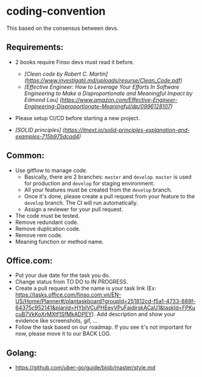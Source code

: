 # coding-convention

This based on the consensus between devs.

## Requirements:

- 2 books require Finso devs must read it before.
    + *[Clean code by Robert C. Martin] (https://www.investigatii.md/uploads/resurse/Clean_Code.pdf)*
    + *[Effective Engineer: How to Leverage Your Efforts In Software Engineering to Make a Disproportionate and Meaningful Impact by Edmond Lau] (https://www.amazon.com/Effective-Engineer-Engineering-Disproportionate-Meaningful/dp/0996128107)*

- Please setup CI/CD before starting a new project.
- *[SOLID principles] (https://itnext.io/solid-principles-explanation-and-examples-715b975dcad4)*

## Common:

- Use gitflow to manage code. 
    + Basically, there are 2 branches: `master` and `develop`. `master` is used for production and `develop` for staging environment.
    + All your features must be created from the `develop` branch.
    + Once it's done, please create a pull request from your feature to the `develop` branch. The CI will run automatically. 
    + Assign a reviewer for your pull request.
- The code must be tested. 
- Remove redundant code.
- Remove duplication code.
- Remove rem code.
- Meaning function or method name.

## Office.com:

- Put your due date for the task you do.
- Change status from TO DO to IN PROGRESS.
- Create a pull request with the name is your task link (Ex: https://tasks.office.com/finso.com.vn/EN-US/Home/Planner#/plantaskboard?groupId=251812cd-f5a1-4733-888f-64375c952141&planId=HYbIVCuPHEevVPuFaidjrskACaU1&taskId=FPKucuB7VkKoXrMXtf1SfMkADPEY). Add description and show your evidence like screenshots, gif, ...
- Follow the task based on our roadmap. If you see it's not important for now, please move it to our BACK LOG.
 

## Golang:
- https://github.com/uber-go/guide/blob/master/style.md
